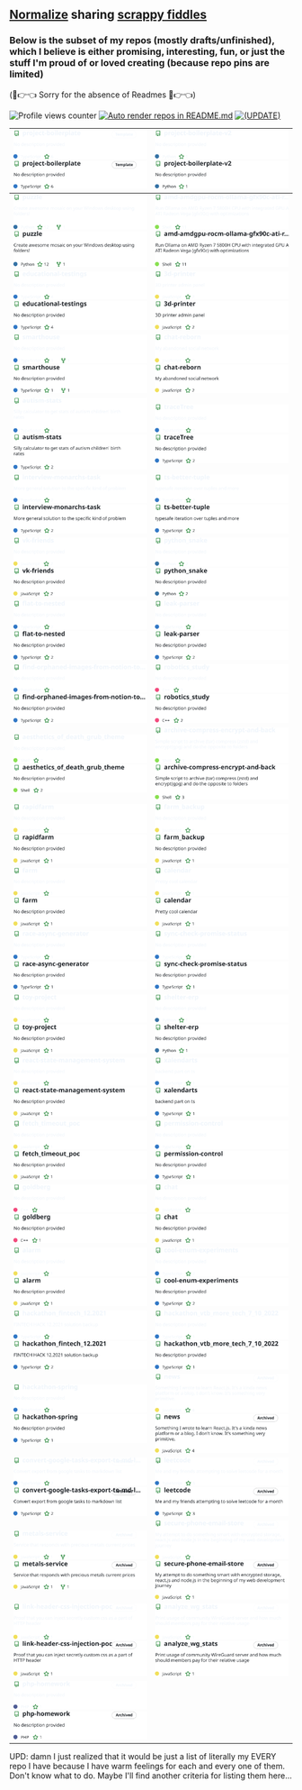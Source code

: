 ## [Normalize](https://www.todepond.com/sky/normalise-dont-share-lol/) <!-- I want to lead by example --> sharing [scrappy fiddles](https://www.todepond.com/wikiblogarden/scrappy-fiddles/sharing/normalising/live/)

### Below is the subset of my repos (mostly drafts/unfinished), which I believe is either promising, interesting, fun, or just the stuff I'm proud of or loved creating (because repo pins are limited)

(🥺👉👈 Sorry for the absence of Readmes 🥺👉👈)

![Profile views counter](https://komarev.com/ghpvc/?username=nikelborm) [![Auto render repos in README.md](https://github.com/nikelborm/nikelborm/actions/workflows/main.yml/badge.svg)](https://github.com/nikelborm/nikelborm/actions/workflows/main.yml) [![(UPDATE)](https://img.shields.io/badge/UPDATE-a82400)](https://github.com/nikelborm/nikelborm/actions/workflows/main.yml#rgh-run-workflow)

<!-- Don't edit this. GitHub Action automatically generates it -->
<!-- REPO-TABLE-INJECT-START -->
|[![project-boilerplate repo](https://raw.githubusercontent.com/nikelborm/nikelborm/refs/heads/main/images/nikelborm,project-boilerplate,dark_theme.svg)](https://github.com/nikelborm/project-boilerplate/#gh-dark-mode-only)[![project-boilerplate repo](https://raw.githubusercontent.com/nikelborm/nikelborm/refs/heads/main/images/nikelborm,project-boilerplate,light_theme.svg)](https://github.com/nikelborm/project-boilerplate/#gh-light-mode-only)|[![project-boilerplate-v2 repo](https://raw.githubusercontent.com/nikelborm/nikelborm/refs/heads/main/images/nikelborm,project-boilerplate-v2,dark_theme.svg)](https://github.com/nikelborm/project-boilerplate-v2/#gh-dark-mode-only)[![project-boilerplate-v2 repo](https://raw.githubusercontent.com/nikelborm/nikelborm/refs/heads/main/images/nikelborm,project-boilerplate-v2,light_theme.svg)](https://github.com/nikelborm/project-boilerplate-v2/#gh-light-mode-only)|
|-|-|
|[![puzzle repo](https://raw.githubusercontent.com/nikelborm/nikelborm/refs/heads/main/images/nikelborm,puzzle,dark_theme.svg)](https://github.com/nikelborm/puzzle/#gh-dark-mode-only)[![puzzle repo](https://raw.githubusercontent.com/nikelborm/nikelborm/refs/heads/main/images/nikelborm,puzzle,light_theme.svg)](https://github.com/nikelborm/puzzle/#gh-light-mode-only)|[![amd-amdgpu-rocm-ollama-gfx90c-ati-radeon-vega-ryzen7-5800H-arch-linux repo](https://raw.githubusercontent.com/nikelborm/nikelborm/refs/heads/main/images/nikelborm,amd-amdgpu-rocm-ollama-gfx90c-ati-radeon-vega-ryzen7-5800H-arch-linux,dark_theme.svg)](https://github.com/nikelborm/amd-amdgpu-rocm-ollama-gfx90c-ati-radeon-vega-ryzen7-5800H-arch-linux/#gh-dark-mode-only)[![amd-amdgpu-rocm-ollama-gfx90c-ati-radeon-vega-ryzen7-5800H-arch-linux repo](https://raw.githubusercontent.com/nikelborm/nikelborm/refs/heads/main/images/nikelborm,amd-amdgpu-rocm-ollama-gfx90c-ati-radeon-vega-ryzen7-5800H-arch-linux,light_theme.svg)](https://github.com/nikelborm/amd-amdgpu-rocm-ollama-gfx90c-ati-radeon-vega-ryzen7-5800H-arch-linux/#gh-light-mode-only)|
|[![educational-testings repo](https://raw.githubusercontent.com/nikelborm/nikelborm/refs/heads/main/images/nikelborm,educational-testings,dark_theme.svg)](https://github.com/nikelborm/educational-testings/#gh-dark-mode-only)[![educational-testings repo](https://raw.githubusercontent.com/nikelborm/nikelborm/refs/heads/main/images/nikelborm,educational-testings,light_theme.svg)](https://github.com/nikelborm/educational-testings/#gh-light-mode-only)|[![3d-printer repo](https://raw.githubusercontent.com/nikelborm/nikelborm/refs/heads/main/images/nikelborm,3d-printer,dark_theme.svg)](https://github.com/nikelborm/3d-printer/#gh-dark-mode-only)[![3d-printer repo](https://raw.githubusercontent.com/nikelborm/nikelborm/refs/heads/main/images/nikelborm,3d-printer,light_theme.svg)](https://github.com/nikelborm/3d-printer/#gh-light-mode-only)|
|[![smarthouse repo](https://raw.githubusercontent.com/nikelborm/nikelborm/refs/heads/main/images/nikelborm,smarthouse,dark_theme.svg)](https://github.com/nikelborm/smarthouse/#gh-dark-mode-only)[![smarthouse repo](https://raw.githubusercontent.com/nikelborm/nikelborm/refs/heads/main/images/nikelborm,smarthouse,light_theme.svg)](https://github.com/nikelborm/smarthouse/#gh-light-mode-only)|[![chat-reborn repo](https://raw.githubusercontent.com/nikelborm/nikelborm/refs/heads/main/images/nikelborm,chat-reborn,dark_theme.svg)](https://github.com/nikelborm/chat-reborn/#gh-dark-mode-only)[![chat-reborn repo](https://raw.githubusercontent.com/nikelborm/nikelborm/refs/heads/main/images/nikelborm,chat-reborn,light_theme.svg)](https://github.com/nikelborm/chat-reborn/#gh-light-mode-only)|
|[![autism-stats repo](https://raw.githubusercontent.com/nikelborm/nikelborm/refs/heads/main/images/nikelborm,autism-stats,dark_theme.svg)](https://github.com/nikelborm/autism-stats/#gh-dark-mode-only)[![autism-stats repo](https://raw.githubusercontent.com/nikelborm/nikelborm/refs/heads/main/images/nikelborm,autism-stats,light_theme.svg)](https://github.com/nikelborm/autism-stats/#gh-light-mode-only)|[![traceTree repo](https://raw.githubusercontent.com/nikelborm/nikelborm/refs/heads/main/images/nikelborm,traceTree,dark_theme.svg)](https://github.com/nikelborm/traceTree/#gh-dark-mode-only)[![traceTree repo](https://raw.githubusercontent.com/nikelborm/nikelborm/refs/heads/main/images/nikelborm,traceTree,light_theme.svg)](https://github.com/nikelborm/traceTree/#gh-light-mode-only)|
|[![interview-monarchs-task repo](https://raw.githubusercontent.com/nikelborm/nikelborm/refs/heads/main/images/nikelborm,interview-monarchs-task,dark_theme.svg)](https://github.com/nikelborm/interview-monarchs-task/#gh-dark-mode-only)[![interview-monarchs-task repo](https://raw.githubusercontent.com/nikelborm/nikelborm/refs/heads/main/images/nikelborm,interview-monarchs-task,light_theme.svg)](https://github.com/nikelborm/interview-monarchs-task/#gh-light-mode-only)|[![ts-better-tuple repo](https://raw.githubusercontent.com/nikelborm/nikelborm/refs/heads/main/images/nikelborm,ts-better-tuple,dark_theme.svg)](https://github.com/nikelborm/ts-better-tuple/#gh-dark-mode-only)[![ts-better-tuple repo](https://raw.githubusercontent.com/nikelborm/nikelborm/refs/heads/main/images/nikelborm,ts-better-tuple,light_theme.svg)](https://github.com/nikelborm/ts-better-tuple/#gh-light-mode-only)|
|[![vk-friends repo](https://raw.githubusercontent.com/nikelborm/nikelborm/refs/heads/main/images/nikelborm,vk-friends,dark_theme.svg)](https://github.com/nikelborm/vk-friends/#gh-dark-mode-only)[![vk-friends repo](https://raw.githubusercontent.com/nikelborm/nikelborm/refs/heads/main/images/nikelborm,vk-friends,light_theme.svg)](https://github.com/nikelborm/vk-friends/#gh-light-mode-only)|[![python_snake repo](https://raw.githubusercontent.com/nikelborm/nikelborm/refs/heads/main/images/nikelborm,python_snake,dark_theme.svg)](https://github.com/nikelborm/python_snake/#gh-dark-mode-only)[![python_snake repo](https://raw.githubusercontent.com/nikelborm/nikelborm/refs/heads/main/images/nikelborm,python_snake,light_theme.svg)](https://github.com/nikelborm/python_snake/#gh-light-mode-only)|
|[![flat-to-nested repo](https://raw.githubusercontent.com/nikelborm/nikelborm/refs/heads/main/images/nikelborm,flat-to-nested,dark_theme.svg)](https://github.com/nikelborm/flat-to-nested/#gh-dark-mode-only)[![flat-to-nested repo](https://raw.githubusercontent.com/nikelborm/nikelborm/refs/heads/main/images/nikelborm,flat-to-nested,light_theme.svg)](https://github.com/nikelborm/flat-to-nested/#gh-light-mode-only)|[![leak-parser repo](https://raw.githubusercontent.com/nikelborm/nikelborm/refs/heads/main/images/nikelborm,leak-parser,dark_theme.svg)](https://github.com/nikelborm/leak-parser/#gh-dark-mode-only)[![leak-parser repo](https://raw.githubusercontent.com/nikelborm/nikelborm/refs/heads/main/images/nikelborm,leak-parser,light_theme.svg)](https://github.com/nikelborm/leak-parser/#gh-light-mode-only)|
|[![find-orphaned-images-from-notion-to-obsidian-import repo](https://raw.githubusercontent.com/nikelborm/nikelborm/refs/heads/main/images/nikelborm,find-orphaned-images-from-notion-to-obsidian-import,dark_theme.svg)](https://github.com/nikelborm/find-orphaned-images-from-notion-to-obsidian-import/#gh-dark-mode-only)[![find-orphaned-images-from-notion-to-obsidian-import repo](https://raw.githubusercontent.com/nikelborm/nikelborm/refs/heads/main/images/nikelborm,find-orphaned-images-from-notion-to-obsidian-import,light_theme.svg)](https://github.com/nikelborm/find-orphaned-images-from-notion-to-obsidian-import/#gh-light-mode-only)|[![robotics_study repo](https://raw.githubusercontent.com/nikelborm/nikelborm/refs/heads/main/images/nikelborm,robotics_study,dark_theme.svg)](https://github.com/nikelborm/robotics_study/#gh-dark-mode-only)[![robotics_study repo](https://raw.githubusercontent.com/nikelborm/nikelborm/refs/heads/main/images/nikelborm,robotics_study,light_theme.svg)](https://github.com/nikelborm/robotics_study/#gh-light-mode-only)|
|[![aesthetics_of_death_grub_theme repo](https://raw.githubusercontent.com/nikelborm/nikelborm/refs/heads/main/images/nikelborm,aesthetics_of_death_grub_theme,dark_theme.svg)](https://github.com/nikelborm/aesthetics_of_death_grub_theme/#gh-dark-mode-only)[![aesthetics_of_death_grub_theme repo](https://raw.githubusercontent.com/nikelborm/nikelborm/refs/heads/main/images/nikelborm,aesthetics_of_death_grub_theme,light_theme.svg)](https://github.com/nikelborm/aesthetics_of_death_grub_theme/#gh-light-mode-only)|[![archive-compress-encrypt-and-back repo](https://raw.githubusercontent.com/nikelborm/nikelborm/refs/heads/main/images/nikelborm,archive-compress-encrypt-and-back,dark_theme.svg)](https://github.com/nikelborm/archive-compress-encrypt-and-back/#gh-dark-mode-only)[![archive-compress-encrypt-and-back repo](https://raw.githubusercontent.com/nikelborm/nikelborm/refs/heads/main/images/nikelborm,archive-compress-encrypt-and-back,light_theme.svg)](https://github.com/nikelborm/archive-compress-encrypt-and-back/#gh-light-mode-only)|
|[![rapidfarm repo](https://raw.githubusercontent.com/nikelborm/nikelborm/refs/heads/main/images/nikelborm,rapidfarm,dark_theme.svg)](https://github.com/nikelborm/rapidfarm/#gh-dark-mode-only)[![rapidfarm repo](https://raw.githubusercontent.com/nikelborm/nikelborm/refs/heads/main/images/nikelborm,rapidfarm,light_theme.svg)](https://github.com/nikelborm/rapidfarm/#gh-light-mode-only)|[![farm_backup repo](https://raw.githubusercontent.com/nikelborm/nikelborm/refs/heads/main/images/nikelborm,farm_backup,dark_theme.svg)](https://github.com/nikelborm/farm_backup/#gh-dark-mode-only)[![farm_backup repo](https://raw.githubusercontent.com/nikelborm/nikelborm/refs/heads/main/images/nikelborm,farm_backup,light_theme.svg)](https://github.com/nikelborm/farm_backup/#gh-light-mode-only)|
|[![farm repo](https://raw.githubusercontent.com/nikelborm/nikelborm/refs/heads/main/images/nikelborm,farm,dark_theme.svg)](https://github.com/nikelborm/farm/#gh-dark-mode-only)[![farm repo](https://raw.githubusercontent.com/nikelborm/nikelborm/refs/heads/main/images/nikelborm,farm,light_theme.svg)](https://github.com/nikelborm/farm/#gh-light-mode-only)|[![calendar repo](https://raw.githubusercontent.com/nikelborm/nikelborm/refs/heads/main/images/nikelborm,calendar,dark_theme.svg)](https://github.com/nikelborm/calendar/#gh-dark-mode-only)[![calendar repo](https://raw.githubusercontent.com/nikelborm/nikelborm/refs/heads/main/images/nikelborm,calendar,light_theme.svg)](https://github.com/nikelborm/calendar/#gh-light-mode-only)|
|[![race-async-generator repo](https://raw.githubusercontent.com/nikelborm/nikelborm/refs/heads/main/images/nikelborm,race-async-generator,dark_theme.svg)](https://github.com/nikelborm/race-async-generator/#gh-dark-mode-only)[![race-async-generator repo](https://raw.githubusercontent.com/nikelborm/nikelborm/refs/heads/main/images/nikelborm,race-async-generator,light_theme.svg)](https://github.com/nikelborm/race-async-generator/#gh-light-mode-only)|[![sync-check-promise-status repo](https://raw.githubusercontent.com/nikelborm/nikelborm/refs/heads/main/images/nikelborm,sync-check-promise-status,dark_theme.svg)](https://github.com/nikelborm/sync-check-promise-status/#gh-dark-mode-only)[![sync-check-promise-status repo](https://raw.githubusercontent.com/nikelborm/nikelborm/refs/heads/main/images/nikelborm,sync-check-promise-status,light_theme.svg)](https://github.com/nikelborm/sync-check-promise-status/#gh-light-mode-only)|
|[![toy-project repo](https://raw.githubusercontent.com/nikelborm/nikelborm/refs/heads/main/images/nikelborm,toy-project,dark_theme.svg)](https://github.com/nikelborm/toy-project/#gh-dark-mode-only)[![toy-project repo](https://raw.githubusercontent.com/nikelborm/nikelborm/refs/heads/main/images/nikelborm,toy-project,light_theme.svg)](https://github.com/nikelborm/toy-project/#gh-light-mode-only)|[![shelter-erp repo](https://raw.githubusercontent.com/nikelborm/nikelborm/refs/heads/main/images/nikelborm,shelter-erp,dark_theme.svg)](https://github.com/nikelborm/shelter-erp/#gh-dark-mode-only)[![shelter-erp repo](https://raw.githubusercontent.com/nikelborm/nikelborm/refs/heads/main/images/nikelborm,shelter-erp,light_theme.svg)](https://github.com/nikelborm/shelter-erp/#gh-light-mode-only)|
|[![react-state-management-system repo](https://raw.githubusercontent.com/nikelborm/nikelborm/refs/heads/main/images/nikelborm,react-state-management-system,dark_theme.svg)](https://github.com/nikelborm/react-state-management-system/#gh-dark-mode-only)[![react-state-management-system repo](https://raw.githubusercontent.com/nikelborm/nikelborm/refs/heads/main/images/nikelborm,react-state-management-system,light_theme.svg)](https://github.com/nikelborm/react-state-management-system/#gh-light-mode-only)|[![xalendarts repo](https://raw.githubusercontent.com/nikelborm/nikelborm/refs/heads/main/images/nikelborm,xalendarts,dark_theme.svg)](https://github.com/nikelborm/xalendarts/#gh-dark-mode-only)[![xalendarts repo](https://raw.githubusercontent.com/nikelborm/nikelborm/refs/heads/main/images/nikelborm,xalendarts,light_theme.svg)](https://github.com/nikelborm/xalendarts/#gh-light-mode-only)|
|[![fetch_timeout_poc repo](https://raw.githubusercontent.com/nikelborm/nikelborm/refs/heads/main/images/nikelborm,fetch_timeout_poc,dark_theme.svg)](https://github.com/nikelborm/fetch_timeout_poc/#gh-dark-mode-only)[![fetch_timeout_poc repo](https://raw.githubusercontent.com/nikelborm/nikelborm/refs/heads/main/images/nikelborm,fetch_timeout_poc,light_theme.svg)](https://github.com/nikelborm/fetch_timeout_poc/#gh-light-mode-only)|[![permission-control repo](https://raw.githubusercontent.com/nikelborm/nikelborm/refs/heads/main/images/nikelborm,permission-control,dark_theme.svg)](https://github.com/nikelborm/permission-control/#gh-dark-mode-only)[![permission-control repo](https://raw.githubusercontent.com/nikelborm/nikelborm/refs/heads/main/images/nikelborm,permission-control,light_theme.svg)](https://github.com/nikelborm/permission-control/#gh-light-mode-only)|
|[![goldberg repo](https://raw.githubusercontent.com/nikelborm/nikelborm/refs/heads/main/images/nikelborm,goldberg,dark_theme.svg)](https://github.com/nikelborm/goldberg/#gh-dark-mode-only)[![goldberg repo](https://raw.githubusercontent.com/nikelborm/nikelborm/refs/heads/main/images/nikelborm,goldberg,light_theme.svg)](https://github.com/nikelborm/goldberg/#gh-light-mode-only)|[![chat repo](https://raw.githubusercontent.com/nikelborm/nikelborm/refs/heads/main/images/nikelborm,chat,dark_theme.svg)](https://github.com/nikelborm/chat/#gh-dark-mode-only)[![chat repo](https://raw.githubusercontent.com/nikelborm/nikelborm/refs/heads/main/images/nikelborm,chat,light_theme.svg)](https://github.com/nikelborm/chat/#gh-light-mode-only)|
|[![alarm repo](https://raw.githubusercontent.com/nikelborm/nikelborm/refs/heads/main/images/nikelborm,alarm,dark_theme.svg)](https://github.com/nikelborm/alarm/#gh-dark-mode-only)[![alarm repo](https://raw.githubusercontent.com/nikelborm/nikelborm/refs/heads/main/images/nikelborm,alarm,light_theme.svg)](https://github.com/nikelborm/alarm/#gh-light-mode-only)|[![cool-enum-experiments repo](https://raw.githubusercontent.com/nikelborm/nikelborm/refs/heads/main/images/nikelborm,cool-enum-experiments,dark_theme.svg)](https://github.com/nikelborm/cool-enum-experiments/#gh-dark-mode-only)[![cool-enum-experiments repo](https://raw.githubusercontent.com/nikelborm/nikelborm/refs/heads/main/images/nikelborm,cool-enum-experiments,light_theme.svg)](https://github.com/nikelborm/cool-enum-experiments/#gh-light-mode-only)|
|[![hackathon_fintech_12.2021 repo](https://raw.githubusercontent.com/nikelborm/nikelborm/refs/heads/main/images/nikelborm,hackathon_fintech_12.2021,dark_theme.svg)](https://github.com/nikelborm/hackathon_fintech_12.2021/#gh-dark-mode-only)[![hackathon_fintech_12.2021 repo](https://raw.githubusercontent.com/nikelborm/nikelborm/refs/heads/main/images/nikelborm,hackathon_fintech_12.2021,light_theme.svg)](https://github.com/nikelborm/hackathon_fintech_12.2021/#gh-light-mode-only)|[![hackathon_vtb_more_tech_7_10_2022 repo](https://raw.githubusercontent.com/nikelborm/nikelborm/refs/heads/main/images/nikelborm,hackathon_vtb_more_tech_7_10_2022,dark_theme.svg)](https://github.com/nikelborm/hackathon_vtb_more_tech_7_10_2022/#gh-dark-mode-only)[![hackathon_vtb_more_tech_7_10_2022 repo](https://raw.githubusercontent.com/nikelborm/nikelborm/refs/heads/main/images/nikelborm,hackathon_vtb_more_tech_7_10_2022,light_theme.svg)](https://github.com/nikelborm/hackathon_vtb_more_tech_7_10_2022/#gh-light-mode-only)|
|[![hackathon-spring repo](https://raw.githubusercontent.com/nikelborm/nikelborm/refs/heads/main/images/nikelborm,hackathon-spring,dark_theme.svg)](https://github.com/nikelborm/hackathon-spring/#gh-dark-mode-only)[![hackathon-spring repo](https://raw.githubusercontent.com/nikelborm/nikelborm/refs/heads/main/images/nikelborm,hackathon-spring,light_theme.svg)](https://github.com/nikelborm/hackathon-spring/#gh-light-mode-only)|[![news repo](https://raw.githubusercontent.com/nikelborm/nikelborm/refs/heads/main/images/nikelborm,news,dark_theme.svg)](https://github.com/nikelborm/news/#gh-dark-mode-only)[![news repo](https://raw.githubusercontent.com/nikelborm/nikelborm/refs/heads/main/images/nikelborm,news,light_theme.svg)](https://github.com/nikelborm/news/#gh-light-mode-only)|
|[![convert-google-tasks-export-to-md-list repo](https://raw.githubusercontent.com/nikelborm/nikelborm/refs/heads/main/images/nikelborm,convert-google-tasks-export-to-md-list,dark_theme.svg)](https://github.com/nikelborm/convert-google-tasks-export-to-md-list/#gh-dark-mode-only)[![convert-google-tasks-export-to-md-list repo](https://raw.githubusercontent.com/nikelborm/nikelborm/refs/heads/main/images/nikelborm,convert-google-tasks-export-to-md-list,light_theme.svg)](https://github.com/nikelborm/convert-google-tasks-export-to-md-list/#gh-light-mode-only)|[![leetcode repo](https://raw.githubusercontent.com/nikelborm/nikelborm/refs/heads/main/images/nikelborm,leetcode,dark_theme.svg)](https://github.com/nikelborm/leetcode/#gh-dark-mode-only)[![leetcode repo](https://raw.githubusercontent.com/nikelborm/nikelborm/refs/heads/main/images/nikelborm,leetcode,light_theme.svg)](https://github.com/nikelborm/leetcode/#gh-light-mode-only)|
|[![metals-service repo](https://raw.githubusercontent.com/nikelborm/nikelborm/refs/heads/main/images/nikelborm,metals-service,dark_theme.svg)](https://github.com/nikelborm/metals-service/#gh-dark-mode-only)[![metals-service repo](https://raw.githubusercontent.com/nikelborm/nikelborm/refs/heads/main/images/nikelborm,metals-service,light_theme.svg)](https://github.com/nikelborm/metals-service/#gh-light-mode-only)|[![secure-phone-email-store repo](https://raw.githubusercontent.com/nikelborm/nikelborm/refs/heads/main/images/nikelborm,secure-phone-email-store,dark_theme.svg)](https://github.com/nikelborm/secure-phone-email-store/#gh-dark-mode-only)[![secure-phone-email-store repo](https://raw.githubusercontent.com/nikelborm/nikelborm/refs/heads/main/images/nikelborm,secure-phone-email-store,light_theme.svg)](https://github.com/nikelborm/secure-phone-email-store/#gh-light-mode-only)|
|[![link-header-css-injection-poc repo](https://raw.githubusercontent.com/nikelborm/nikelborm/refs/heads/main/images/nikelborm,link-header-css-injection-poc,dark_theme.svg)](https://github.com/nikelborm/link-header-css-injection-poc/#gh-dark-mode-only)[![link-header-css-injection-poc repo](https://raw.githubusercontent.com/nikelborm/nikelborm/refs/heads/main/images/nikelborm,link-header-css-injection-poc,light_theme.svg)](https://github.com/nikelborm/link-header-css-injection-poc/#gh-light-mode-only)|[![analyze_wg_stats repo](https://raw.githubusercontent.com/nikelborm/nikelborm/refs/heads/main/images/nikelborm,analyze_wg_stats,dark_theme.svg)](https://github.com/nikelborm/analyze_wg_stats/#gh-dark-mode-only)[![analyze_wg_stats repo](https://raw.githubusercontent.com/nikelborm/nikelborm/refs/heads/main/images/nikelborm,analyze_wg_stats,light_theme.svg)](https://github.com/nikelborm/analyze_wg_stats/#gh-light-mode-only)|
|[![php-homework repo](https://raw.githubusercontent.com/nikelborm/nikelborm/refs/heads/main/images/nikelborm,php-homework,dark_theme.svg)](https://github.com/nikelborm/php-homework/#gh-dark-mode-only)[![php-homework repo](https://raw.githubusercontent.com/nikelborm/nikelborm/refs/heads/main/images/nikelborm,php-homework,light_theme.svg)](https://github.com/nikelborm/php-homework/#gh-light-mode-only)||
<!-- REPO-TABLE-INJECT-END -->

UPD: damn I just realized that it would be just a list of literally my EVERY repo I have because I have warm feelings for each and every one of them. Don't know what to do. Maybe I'll find another criteria for listing them here...
